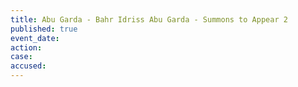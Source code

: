 ```yaml
---
title: Abu Garda - Bahr Idriss Abu Garda - Summons to Appear 2
published: true
event_date:
action:
case:
accused:
---
```

